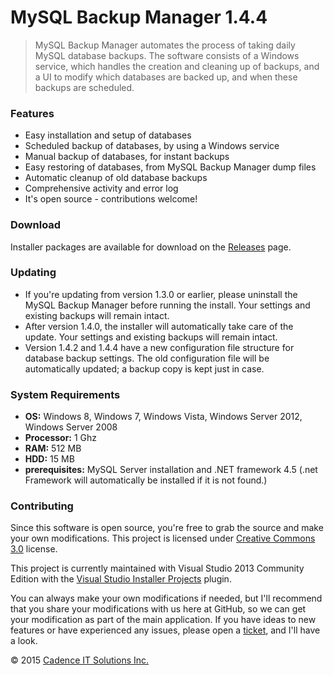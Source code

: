 # MySQL Backup Manager 1.4.4 #

> MySQL Backup Manager automates the process of taking daily MySQL database backups. The software consists of a Windows service, which handles the creation and cleaning up of backups, and a UI to modify which databases are backed up, and when these backups are scheduled.


### Features ###

- Easy installation and setup of databases
- Scheduled backup of databases, by using a Windows service
- Manual backup of databases, for instant backups
- Easy restoring of databases, from MySQL Backup Manager dump files
- Automatic cleanup of old database backups
- Comprehensive activity and error log
- It's open source - contributions welcome!

### Download ###

Installer packages are available for download on the [Releases](https://github.com/cbaerike/MySQL-Backup-Manager/releases) page.

### Updating ###

- If you're updating from version 1.3.0 or earlier, please uninstall the MySQL Backup Manager before running the install. Your settings and existing backups will remain intact.
- After version 1.4.0, the installer will automatically take care of the update. Your settings and existing backups will remain intact. 
- Version 1.4.2 and 1.4.4 have a new configuration file structure for database backup settings. The old configuration file will be automatically updated; a backup copy is kept just in case.

### System Requirements ###

* **OS:** Windows 8, Windows 7, Windows Vista, Windows Server 2012, Windows Server 2008
* **Processor:** 1 Ghz
* **RAM:** 512 MB
* **HDD:** 15 MB
* **prerequisites:** MySQL Server installation and .NET framework 4.5 (.net Framework will automatically be installed if it is not found.)

### Contributing ###

Since this software is open source, you're free to grab the source and make your own modifications. This project is licensed under [Creative Commons 3.0](http://creativecommons.org/licenses/by-nc-sa/3.0/) license.

This project is currently maintained with Visual Studio 2013 Community Edition with the [Visual Studio Installer Projects](https://visualstudiogallery.msdn.microsoft.com/9abe329c-9bba-44a1-be59-0fbf6151054d) plugin. 

You can always make your own modifications if needed, but I'll recommend that you share your modifications with us here at GitHub, so we can get your modification as part of the main application. If you have ideas to new features or have experienced any issues, please open a [ticket](https://github.com/cbaerike/MySQL-Backup-Manager/issues), and I'll have a look.

&copy; 2015 [Cadence IT Solutions Inc.](http://www.cadenceitsolutions.ca)
